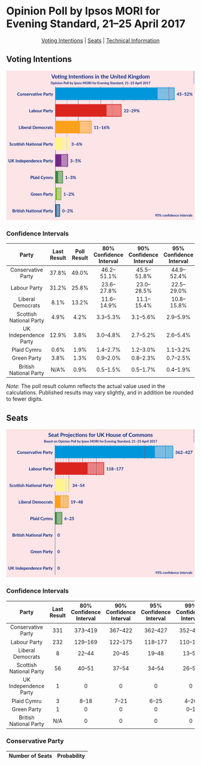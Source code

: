 # Opinion Poll by Ipsos MORI for Evening Standard, 21–25 April 2017

<p align="center"><a href="#voting-intentions">Voting Intentions</a> | <a href="#seats">Seats</a> | <a href="#technical-information">Technical Information</a></p>

## Voting Intentions

![Graph with voting intentions not yet produced](2017-04-25-Ipsos-MORI.png "Voting Intentions")

### Confidence Intervals

| Party | Last Result | Poll Result | 80% Confidence Interval | 90% Confidence Interval | 95% Confidence Interval | 99% Confidence Interval |
|:-----:|:-----------:|:-----------:|:-----------------------:|:-----------------------:|:-----------------------:|:-----------------------:|
| Conservative Party | 37.8% | 49.0% | 46.2–51.1% |45.5–51.8% |44.9–52.4% |43.8–53.5% |
| Labour Party | 31.2% | 25.8% | 23.6–27.8% |23.0–28.5% |22.5–29.0% |21.6–30.1% |
| Liberal Democrats | 8.1% | 13.2% | 11.6–14.9% |11.1–15.4% |10.8–15.8% |10.1–16.7% |
| Scottish National Party | 4.9% | 4.2% | 3.3–5.3% |3.1–5.6% |2.9–5.9% |2.6–6.5% |
| UK Independence Party | 12.9% | 3.8% | 3.0–4.8% |2.7–5.2% |2.6–5.4% |2.2–6.0% |
| Plaid Cymru | 0.6% | 1.9% | 1.4–2.7% |1.2–3.0% |1.1–3.2% |0.9–3.6% |
| Green Party | 3.8% | 1.3% | 0.9–2.0% |0.8–2.3% |0.7–2.5% |0.5–2.9% |
| British National Party | N/A% | 0.9% | 0.5–1.5% |0.5–1.7% |0.4–1.9% |0.3–2.2% |

*Note:* The poll result column reflects the actual value used in the calculations. Published results may vary slightly, and in addition be rounded to fewer digits.

## Seats

![Graph with seats not yet produced](2017-04-25-Ipsos-MORI-seats.png "Seats")

### Confidence Intervals

| Party | Last Result | 80% Confidence Interval | 90% Confidence Interval | 95% Confidence Interval | 99% Confidence Interval |
|:-----:|:-----------:|:-----------------------:|:-----------------------:|:-----------------------:|:-----------------------:|
| Conservative Party | 331 | 373–419 |367–422 |362–427 |352–438 |
| Labour Party | 232 | 129–169 |122–175 |118–177 |110–189 |
| Liberal Democrats | 8 | 22–44 |20–45 |19–48 |13–50 |
| Scottish National Party | 56 | 40–51 |37–54 |34–54 |26–57 |
| UK Independence Party | 1 | 0 |0 |0 |0 |
| Plaid Cymru | 3 | 8–18 |7–21 |6–25 |4–26 |
| Green Party | 1 | 0 |0 |0 |0–1 |
| British National Party | N/A | 0 |0 |0 |0 |

### Conservative Party

| Number of Seats | Probability |
|:---------------:|:-----------:|
